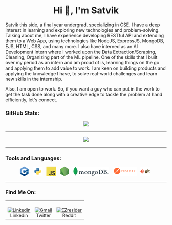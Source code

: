 <h1 align="center">Hi 👋, I'm Satvik</h1>


Satvik this side, a final year undergrad, specializing in CSE. I have a deep interest in learning and exploring new technologies and problem-solving. Talking about me, I have experience developing RESTful API and extending them to a Web App, using technologies like NodeJS, ExpressJS, MongoDB, EJS, HTML, CSS, and many more. I also have interned as an AI Development Intern where I worked upon the Data Extraction/Scraping, Cleaning, Organizing part of the ML pipeline. One of the skills that I built over my period as an intern and am proud of is, learning things on the go and applying them to add value to work. I am keen on building products and applying the knowledge I have, to solve real-world challenges and learn new skills in the internship.

Also, I am open to work. So, if you want a guy who can put in the work to get the task done along with a creative edge to tackle the problem at hand efficiently, let's connect.

### GitHub Stats:
<p align="center">
  <a href="https://github.com/SATVIK2204">
    <img src="https://github-readme-stats.vercel.app/api?username=SATVIK2204&show_icons=true&hide=issues&theme=radical"/>
  </a>
</p>

---

<p align="center">
  <a href="https://github.com/SATVIK2204">
    <img src="https://github-readme-streak-stats.herokuapp.com/?user=SATVIK2204&theme=radical"/>
  </a>
</p>

---

### Tools and Languages:
<p align="center">
  <code><img height="30" src="https://github.com/Manvityagi/ManviTyagi/blob/main/assets/cpp.png"></code>&nbsp;&nbsp;
  <code><img height="30" src="https://github.com/Manvityagi/ManviTyagi/blob/main/assets/python.png"></code>&nbsp;&nbsp;
  <code><img height="30" src="https://github.com/Manvityagi/ManviTyagi/blob/main/assets/javascript.png"></code>&nbsp;&nbsp;
  <code><img height="30" src="https://github.com/Manvityagi/ManviTyagi/blob/main/assets/nodejs.png"></code>&nbsp;&nbsp;
  <code><img height="30" src="https://github.com/Manvityagi/ManviTyagi/blob/main/assets/mongoDB.png"></code>&nbsp;&nbsp;
  <code><img height="30" src="https://github.com/Manvityagi/ManviTyagi/blob/main/assets/postman.png"></code>&nbsp;&nbsp;
  <code><img height="30" src="https://github.com/Manvityagi/ManviTyagi/blob/main/assets/git.png"></code>&nbsp;&nbsp;
</p>


---

### Find Me On:


<p align="center">
  <table align="center" height="200">
  <tr>
  <td align="center"><br><a href="https://www.linkedin.com/in/resider/"> <img src="https://edent.github.io/SuperTinyIcons/images/svg/linkedin.svg"  width="100" title="Linkedin" /></a><br>Linkedin</td>
  <td align="center"><br><a href="https://twitter.com/itssatvik_"> <img src="https://edent.github.io/SuperTinyIcons/images/svg/twitter.svg" width="100" title="Gmail" /></a><br>Twitter</td>
  <td align="center"><br><a href="https://www.reddit.com/user/EZresider"> <img src="https://edent.github.io/SuperTinyIcons/images/svg/reddit.svg"  width="100" title="EZresider" /></a><br>Reddit</td>
  </tr>
  <tr>
</p>


